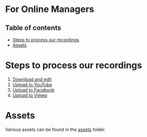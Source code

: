 <h1>For Online Managers</h1>

<h2>Table of contents</h2>

<!-- TOC -->
* [Steps to process our recordings](#steps-to-process-our-recordings)
* [Assets](#assets)
<!-- TOC -->

# Steps to process our recordings

1. [Download and edit](video_editing.md)
1. [Upload to YouTube](youtube.md)
1. [Upload to Facebook](facebook_video.md)
1. [Upload to Vimeo](vimeo.md)

# Assets
Various assets can be found in the [assets](assets) folder.
